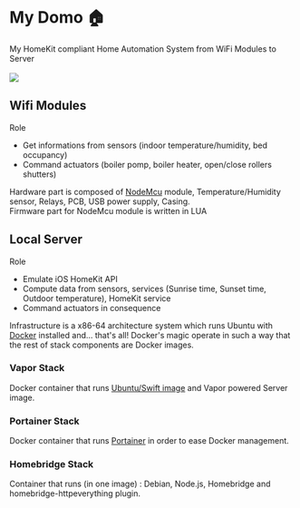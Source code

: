 # My Domo 🏠
My HomeKit compliant Home Automation System from WiFi Modules to Server
<br><br>
![](https://docs.google.com/uc?id=0BxOSr4OUvNOfMWEwOHRkcnNvcU0)
<br>
## Wifi Modules
Role
- Get informations from sensors (indoor temperature/humidity, bed occupancy)
- Command actuators (boiler pomp, boiler heater, open/close rollers shutters)

Hardware part is composed of [NodeMcu](http://nodemcu.com/index_en.html) module, Temperature/Humidity sensor, Relays, PCB, USB power supply, Casing.
<br>
Firmware part for NodeMcu module is written in LUA
## Local Server
Role
- Emulate iOS HomeKit API
- Compute data from sensors, services (Sunrise time, Sunset time, Outdoor temperature), HomeKit service
- Command actuators in consequence

Infrastructure is a x86-64 architecture system which runs Ubuntu with [Docker](https://www.docker.com) installed and... that's all! 
Docker's magic operate in such a way that the rest of stack components are Docker images.
### Vapor Stack
Docker container that runs [Ubuntu/Swift image](https://hub.docker.com/r/swiftdocker/swift/) and Vapor powered Server image.
### Portainer Stack
Docker container that runs [Portainer](http://portainer.io) in order to ease Docker management.
### Homebridge Stack
Container that runs (in one image) : Debian, Node.js, Homebridge and homebridge-httpeverything plugin.


